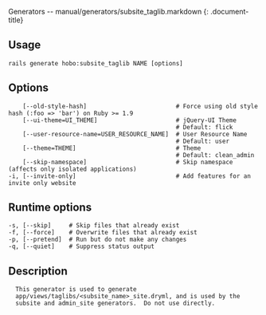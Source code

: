 Generators -- manual/generators/subsite\_taglib.markdown
{: .document-title}


## Usage

    

    rails generate hobo:subsite_taglib NAME [options]


## Options

    

        [--old-style-hash]                         # Force using old style hash (:foo => 'bar') on Ruby >= 1.9
        [--ui-theme=UI_THEME]                      # jQuery-UI Theme
                                                   # Default: flick
        [--user-resource-name=USER_RESOURCE_NAME]  # User Resource Name
                                                   # Default: user
        [--theme=THEME]                            # Theme
                                                   # Default: clean_admin
        [--skip-namespace]                         # Skip namespace (affects only isolated applications)
    -i, [--invite-only]                            # Add features for an invite only website


## Runtime options

    

    -s, [--skip]     # Skip files that already exist
    -f, [--force]    # Overwrite files that already exist
    -p, [--pretend]  # Run but do not make any changes
    -q, [--quiet]    # Suppress status output


## Description

    

      This generator is used to generate
      app/views/taglibs/<subsite_name>_site.dryml, and is used by the
      subsite and admin_site generators.  Do not use directly.
